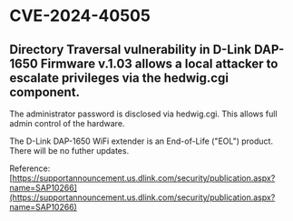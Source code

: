 # CVE-2024-40505
## Directory Traversal vulnerability in D-Link DAP-1650 Firmware v.1.03 allows a local attacker to escalate privileges via the hedwig.cgi component.

The administrator password is disclosed via hedwig.cgi. This allows full admin control of the hardware.

The D-Link DAP-1650 WiFi extender is an End-of-Life ("EOL") product. There will be no futher updates. 

Reference: [https://supportannouncement.us.dlink.com/security/publication.aspx?name=SAP10266](https://supportannouncement.us.dlink.com/security/publication.aspx?name=SAP10266)
